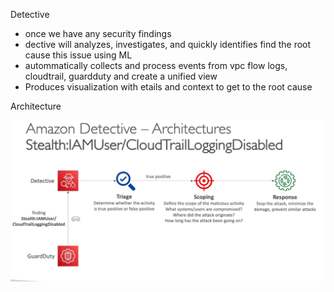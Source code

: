 
Detective
- once we have any security findings
- dective will analyzes, investigates, and quickly identifies find the root cause this issue using ML
- autommatically collects and process events from vpc flow logs, cloudtrail, guardduty and create a unified view
- Produces visualization with etails and context to get to the root cause

Architecture



<img src="img/3.1.png"  style="float: left; margin-right: 10px;" />
